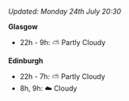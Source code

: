 *Updated: Monday 24th July 20:30*

**Glasgow**

* 22h - 9h: :partly_sunny: Partly Cloudy

**Edinburgh**

* 22h - 7h: :partly_sunny: Partly Cloudy
* 8h, 9h: :cloud: Cloudy
